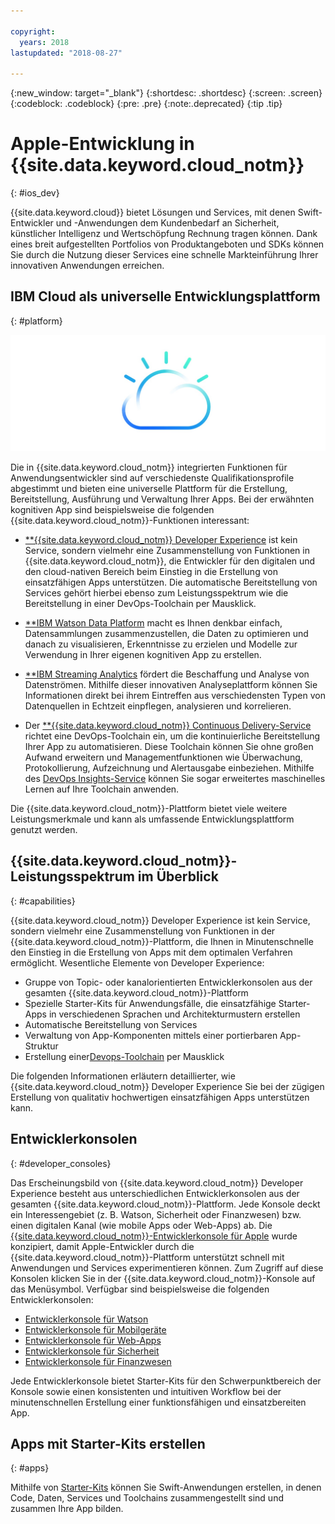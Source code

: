 ```yaml
---

copyright:
  years: 2018
lastupdated: "2018-08-27"

---
```

{:new_window: target="_blank"}
{:shortdesc: .shortdesc}
{:screen: .screen}
{:codeblock: .codeblock}
{:pre: .pre}
{:note:.deprecated}
{:tip .tip}

# Apple-Entwicklung in {{site.data.keyword.cloud_notm}}
{: #ios_dev}

{{site.data.keyword.cloud}} bietet Lösungen und Services, mit
denen Swift-Entwickler und -Anwendungen dem Kundenbedarf an Sicherheit,
künstlicher Intelligenz und Wertschöpfung Rechnung tragen können. Dank eines
breit aufgestellten Portfolios von Produktangeboten und SDKs können Sie durch
die Nutzung dieser Services eine schnelle Markteinführung Ihrer innovativen
Anwendungen erreichen.

## IBM Cloud als universelle Entwicklungsplattform
{: #platform}

 ![Entwicklertypen](images/IBM_Cloud_icon.png "IBM Cloud")

Die in {{site.data.keyword.cloud_notm}} integrierten Funktionen
für Anwendungsentwickler sind auf verschiedenste Qualifikationsprofile
abgestimmt und bieten eine universelle Plattform für die Erstellung, Bereitstellung,
Ausführung und Verwaltung Ihrer Apps. Bei der erwähnten kognitiven App sind
beispielsweise die folgenden {{site.data.keyword.cloud_notm}}-Funktionen interessant:

* [**{{site.data.keyword.cloud_notm}}
Developer Experience](https://console.bluemix.net/docs/overview/dev-journey.html#dev-journey) ist kein Service, sondern vielmehr eine
Zusammenstellung von Funktionen in {{site.data.keyword.cloud_notm}},
die Entwickler für den digitalen und den cloud-nativen Bereich beim Einstieg in
die Erstellung von einsatzfähigen Apps unterstützen. Die automatische
Bereitstellung von Services gehört hierbei ebenso zum Leistungsspektrum wie die
Bereitstellung in einer DevOps-Toolchain per Mausklick.

* [**IBM Watson
Data Platform](https://dataplatform.ibm.com) macht es Ihnen denkbar einfach,
Datensammlungen zusammenzustellen, die Daten zu optimieren und danach zu
visualisieren, Erkenntnisse zu erzielen und Modelle zur Verwendung in Ihrer
eigenen kognitiven App zu erstellen.

* [**IBM
Streaming Analytics](../services/StreamingAnalytics/index.html#gettingstarted) fördert die Beschaffung und Analyse von
Datenströmen. Mithilfe dieser innovativen Analyseplattform können Sie
Informationen direkt bei ihrem Eintreffen aus verschiedensten Typen von
Datenquellen in Echtzeit einpflegen, analysieren und korrelieren.

* Der [**{{site.data.keyword.cloud_notm}}
Continuous Delivery-Service](../services/ContinuousDelivery/index.html#cd_getting_started) richtet eine DevOps-Toolchain
ein, um die kontinuierliche Bereitstellung Ihrer App zu automatisieren. Diese
Toolchain können Sie ohne großen Aufwand erweitern und Managementfunktionen wie
Überwachung, Protokollierung, Aufzeichnung und Alertausgabe einbeziehen. Mithilfe
des [DevOps
Insights-Service](../services/DevOpsInsights/index.html#gettingstarted) können Sie sogar erweitertes maschinelles Lernen auf
Ihre Toolchain anwenden.

Die {{site.data.keyword.cloud_notm}}-Plattform bietet viele
weitere Leistungsmerkmale und kann als umfassende Entwicklungsplattform genutzt werden.

## {{site.data.keyword.cloud_notm}}-Leistungsspektrum im Überblick
{: #capabilities}

{{site.data.keyword.cloud_notm}}
Developer Experience ist kein Service, sondern vielmehr eine
Zusammenstellung von Funktionen in der
{{site.data.keyword.cloud_notm}}-Plattform,
die Ihnen in Minutenschnelle den Einstieg in die Erstellung von Apps mit dem
optimalen Verfahren ermöglicht. Wesentliche Elemente von Developer Experience:

* Gruppe von Topic- oder kanalorientierten Entwicklerkonsolen aus der
gesamten {{site.data.keyword.cloud_notm}}-Plattform
* Spezielle Starter-Kits für Anwendungsfälle, die einsatzfähige
Starter-Apps in verschiedenen Sprachen und Architekturmustern erstellen
* Automatische Bereitstellung von Services
* Verwaltung von App-Komponenten mittels einer portierbaren App-Struktur
* Erstellung
einer[Devops-Toolchain](../services/ContinuousDelivery/index.html#cd_getting_started) per Mausklick

Die folgenden Informationen erläutern detaillierter, wie
{{site.data.keyword.cloud_notm}}
Developer
Experience Sie bei der zügigen Erstellung von qualitativ hochwertigen
einsatzfähigen Apps unterstützen kann.

## Entwicklerkonsolen
{: #developer_consoles}

Das Erscheinungsbild von {{site.data.keyword.cloud_notm}}
Developer Experience besteht aus unterschiedlichen Entwicklerkonsolen aus der
gesamten {{site.data.keyword.cloud_notm}}-Plattform. Jede Konsole deckt
ein Interessengebiet (z. B. Watson, Sicherheit oder Finanzwesen) bzw. einen
digitalen Kanal (wie mobile Apps oder Web-Apps) ab. Die
[{{site.data.keyword.cloud_notm}}-Entwicklerkonsole
für Apple](https://console.bluemix.net/developer/appledevelopment/dashboard) wurde konzipiert, damit Apple-Entwickler
durch die {{site.data.keyword.cloud_notm}}-Plattform unterstützt
schnell mit Anwendungen und Services experimentieren können. Zum Zugriff auf
diese Konsolen klicken Sie in der
{{site.data.keyword.cloud_notm}}-Konsole auf das Menüsymbol. Verfügbar
sind beispielsweise die folgenden Entwicklerkonsolen:

* [Entwicklerkonsole
für Watson](https://console.bluemix.net/developer/watson/dashboard)
* [Entwicklerkonsole
für Mobilgeräte](https://console.bluemix.net/developer/mobile/dashboard)
* [Entwicklerkonsole
für Web-Apps](https://console.bluemix.net/developer/appservice/dashboard)
* [Entwicklerkonsole
für Sicherheit](https://console.bluemix.net/developer/security/dashboard)
* [Entwicklerkonsole
für Finanzwesen](https://console.bluemix.net/developer/finance/dashboard)

<!--Cloud native development is the process of developing apps that are optimized to leverage capabilities engendered from running on the cloud.  Flexibility, portability, scaling, rapid development, continuous delivery, and a close coupling development and operations ("devops) are characteristics of cloud applications. The {{site.data.keyword.cloud}} Developer Experience quickly gets you started building cloud native applications that are ready for team development and bound for production use.-->


<!--![Overview of elements of the {{site.data.keyword.cloud_notm}} Developer Experience](images/elements_of_devex.png "Overview of elements of the {{site.data.keyword.cloud_notm}} Developer Experience") <br> *Overview of elements of the {{site.data.keyword.cloud_notm}} Developer Experience*-->

Jede Entwicklerkonsole bietet Starter-Kits für den Schwerpunktbereich der
Konsole sowie einen konsistenten und intuitiven Workflow bei der
minutenschnellen Erstellung einer funktionsfähigen und einsatzbereiten App.

## Apps mit Starter-Kits erstellen
{: #apps}

Mithilfe von
[Starter-Kits](starter_kit/starter_kits.html) können Sie
Swift-Anwendungen erstellen, in denen Code, Daten, Services und Toolchains
zusammengestellt sind und zusammen Ihre App bilden.
